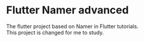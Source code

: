 # Flutter Namer advanced

The flutter project based on Namer in Flutter tutorials.  
This project is changed for me to study.  
